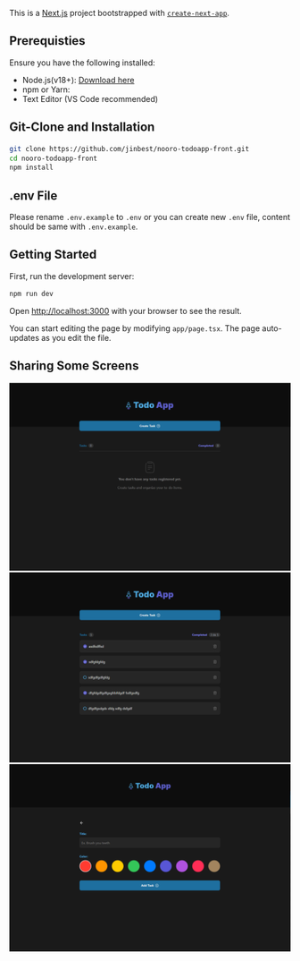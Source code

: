 This is a [Next.js](https://nextjs.org) project bootstrapped with [`create-next-app`](https://nextjs.org/docs/app/api-reference/cli/create-next-app).

## Prerequisties

Ensure you have the following installed:

- Node.js(v18+): [Download here](https://nodejs.org/)
- npm or Yarn:
- Text Editor (VS Code recommended)

## Git-Clone and Installation

```bash
git clone https://github.com/jinbest/nooro-todoapp-front.git
cd nooro-todoapp-front
npm install
```

## .env File

Please rename `.env.example` to `.env` or you can create new `.env` file, content should be same with `.env.example`.

## Getting Started

First, run the development server:

```bash
npm run dev
```

Open [http://localhost:3000](http://localhost:3000) with your browser to see the result.

You can start editing the page by modifying `app/page.tsx`. The page auto-updates as you edit the file.

## Sharing Some Screens
![Todo App Homepage](/screens/initial-home.png)
![Todo App Homepage with Tasks](/screens/home-tasks.png)
![Todo App Create/Edit page](/screens/create-edit.png)
